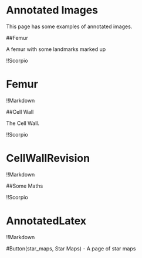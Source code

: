 # Annotated Images

This page has some examples of annotated images.


##Femur

A femur with some landmarks marked up

!!Scorpio
# Femur
!!Markdown


##Cell Wall

The Cell Wall.

!!Scorpio
# CellWallRevision
!!Markdown

##Some Maths

!!Scorpio
# AnnotatedLatex
!!Markdown



 #Button(star_maps, Star Maps) - A page of star maps
